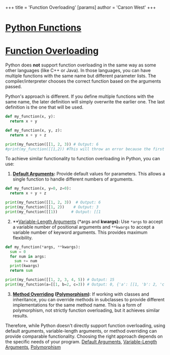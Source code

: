 +++
 title = 'Function Overloading'
[params]
	author = 'Carson West'
+++
# [Python Functions](./../python-functions/)
# [Function Overloading](./../function-overloading/) 
Python does **not** support function overloading in the same way as some other languages (like C++ or Java).  In those languages, you can have multiple functions with the same name but different parameter lists.  The compiler/interpreter chooses the correct function based on the arguments passed.

Python's approach is different.  If you define multiple functions with the same name, the later definition will simply overwrite the earlier one.  The last definition is the one that will be used.

```python
def my_function(x, y):
  return x + y

def my_function(x, y, z):
  return x + y + z

print(my_function([[1, 2, 3)) # Output: 6
#print(my_function([[1,2)) #This will throw an error because the first definition is overwritten.
```

To achieve similar functionality to function overloading in Python, you can use:

1. **[Default Arguments](./../default-arguments/):**  Provide default values for parameters. This allows a single function to handle different numbers of arguments.

```python
def my_function(x, y=0, z=0):
  return x + y + z

print(my_function([[1, 2, 3))  # Output: 6
print(my_function([[1, 2))    # Output: 3
print(my_function([[1))      # Output: [[1
```

2. **[Variable-Length Arguments](./../variable-length-arguments/) (*args and **kwargs):** Use `*args` to accept a variable number of positional arguments and `**kwargs` to accept a variable number of keyword arguments. This provides maximum flexibility.

```python
def my_function(*args, **kwargs):
  sum = 0
  for num in args:
    sum += num
  print(kwargs)
  return sum

print(my_function([[1, 2, 3, 4, 5)) # Output: 15
print(my_function(a=[[1, b=2, c=3)) # Output: 0, {'a': [[1, 'b': 2, 'c': 3}

```

3. **[Method Overriding](./../method-overriding/) ([Polymorphism](./../polymorphism/))**: If working with classes and inheritance, you can override methods in subclasses to provide different implementations for the same method name. This is a form of polymorphism, not strictly function overloading, but it achieves similar results.


Therefore, while Python doesn't directly support function overloading, using default arguments, variable-length arguments, or method overriding can provide comparable functionality.  Choosing the right approach depends on the specific needs of your program. [Default Arguments](./../default-arguments/), [Variable-Length Arguments](./../variable-length-arguments/), [Polymorphism](./../polymorphism/)
